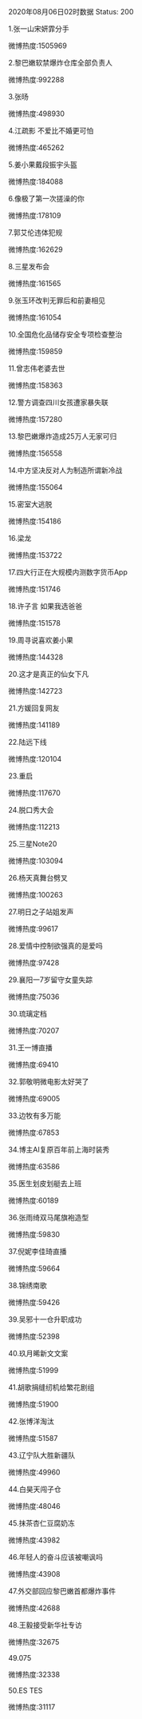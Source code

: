 2020年08月06日02时数据
Status: 200

1.张一山宋妍霏分手

微博热度:1505969

2.黎巴嫩软禁爆炸仓库全部负责人

微博热度:992288

3.张旸

微博热度:498930

4.江疏影 不爱比不婚更可怕

微博热度:465262

5.姜小果戴段振宇头盔

微博热度:184088

6.像极了第一次搓澡的你

微博热度:178109

7.郭艾伦违体犯规

微博热度:162629

8.三星发布会

微博热度:161565

9.张玉环改判无罪后和前妻相见

微博热度:161054

10.全国危化品储存安全专项检查整治

微博热度:159859

11.曾志伟老婆去世

微博热度:158363

12.警方调查四川女孩遭家暴失联

微博热度:157280

13.黎巴嫩爆炸造成25万人无家可归

微博热度:156558

14.中方坚决反对人为制造所谓新冷战

微博热度:155064

15.密室大逃脱

微博热度:154186

16.梁龙

微博热度:153722

17.四大行正在大规模内测数字货币App

微博热度:151746

18.许子言 如果我选爸爸

微博热度:151578

19.周寻说喜欢姜小果

微博热度:144328

20.这才是真正的仙女下凡

微博热度:142723

21.方媛回复网友

微博热度:141189

22.陆远下线

微博热度:120104

23.重启

微博热度:117670

24.脱口秀大会

微博热度:112213

25.三星Note20

微博热度:103094

26.杨天真舞台劈叉

微博热度:100263

27.明日之子站姐发声

微博热度:99617

28.爱情中控制欲强真的是爱吗

微博热度:97428

29.襄阳一7岁留守女童失踪

微博热度:75036

30.琉璃定档

微博热度:70207

31.王一博直播

微博热度:69410

32.郭敬明微电影太好哭了

微博热度:69005

33.边牧有多万能

微博热度:67853

34.博主AI复原百年前上海时装秀

微博热度:63586

35.医生划皮划艇去上班

微博热度:60189

36.张雨绮双马尾旗袍造型

微博热度:59830

37.倪妮李佳琦直播

微博热度:59664

38.锦绣南歌

微博热度:59426

39.吴邪十一仓升职成功

微博热度:52398

40.玖月晞新文文案

微博热度:51999

41.胡歌捐缝纫机给繁花剧组

微博热度:51900

42.张博洋淘汰

微博热度:51587

43.辽宁队大胜新疆队

微博热度:49960

44.白昊天闯子仓

微博热度:48046

45.抹茶杏仁豆腐奶冻

微博热度:43982

46.年轻人的奋斗应该被嘲讽吗

微博热度:43908

47.外交部回应黎巴嫩首都爆炸事件

微博热度:42688

48.王毅接受新华社专访

微博热度:32675

49.075

微博热度:32338

50.ES TES

微博热度:31117

